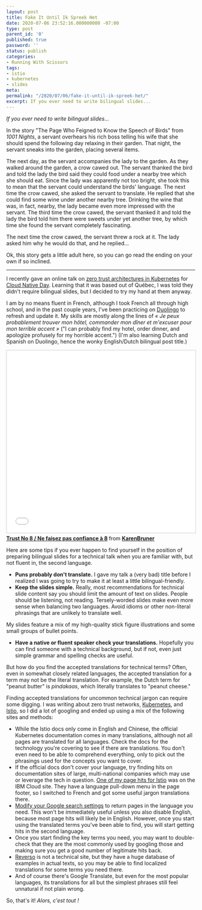 ```yaml
---
layout: post
title: Fake It Until Ik Spreek Het
date: 2020-07-06 23:52:16.000000000 -07:00
type: post
parent_id: '0'
published: true
password: ''
status: publish
categories:
- Running With Scissors
tags:
- istio
- kubernetes
- slides
meta:
permalink: "/2020/07/06/fake-it-until-ik-spreek-het/"
excerpt: If you ever need to write bilingual slides...
---
```


_If you ever need to write bilingual slides..._

In the story "The Page Who Feigned to Know the Speech of Birds" from _1001 Nights_, a servant overhears his rich boss telling his wife that she should spend the following day relaxing in their garden. That night, the servant sneaks into the garden, placing several items.

The next day, as the servant accompanies the lady to the garden. As they walked around the garden, a crow cawed out. The servant thanked the bird and told the lady the bird said they could food under a nearby tree which she should eat. Since the lady was apparently not too bright, she took this to mean that the servant could understand the birds' language. The next time the crow cawed, she asked the servant to translate. He replied that she could find some wine under another nearby tree. Drinking the wine that was, in fact, nearby, the lady became even more impressed with the servant. The third time the crow cawed, the servant thanked it and told the lady the bird told him there were sweets under yet another tree, by which time she found the servant completely fascinating.

The next time the crow cawed, the servant threw a rock at it. The lady asked him why he would do that, and he replied...

Ok, this story gets a little adult here, so you can go read the ending on your own if so inclined.

* * *

I recently gave an online talk on [zero trust architectures in Kubernetes](https://www.cloudnativeday.ca/en/program/#Bruner) for [Cloud Native Day](https://www.cloudnativeday.ca/en/). Learning that it was based out of Québec, I was told they didn't require bilingual slides, but I decided to try my hand at them anyway.

I am by no means fluent in French, although I took French all through high school, and in the past couple years, I've been practicing on [Duolingo](http://www.duolingo.com/) to refresh and update it. My skills are mostly along the lines of _« Je peux probablement trouver mon hôtel, commander mon dîner et m'excuser pour mon terrible accent »_ ("I can probably find my hotel, order dinner, and apologize profusely for my horrible accent.") (I'm also learning Dutch and Spanish on Duolingo, hence the wonky English/Dutch bilingual post title.)


<iframe src="//www.slideshare.net/slideshow/embed_code/key/oclNPr1nvKKa91" width="595" height="485" frameborder="0" marginwidth="0" marginheight="0" scrolling="no" style="border:1px solid #CCC; border-width:1px; margin-bottom:5px; max-width: 100%;" allowfullscreen> </iframe> <div style="margin-bottom:5px"> <strong> <a href="//www.slideshare.net/KarenBruner/trust-no-8-ne-faisez-pas-confiance-8" title="Trust No 8 / Ne faisez pas confiance à 8" target="_blank">Trust No 8 / Ne faisez pas confiance à 8</a> </strong> from <strong><a href="//www.slideshare.net/KarenBruner" target="_blank">KarenBruner</a></strong> </div>

Here are some tips if you ever happen to find yourself in the position of preparing bilingual slides for a technical talk when you are familiar with, but not fluent in, the second language.

* **Puns probably don't translate.** I gave my talk a (very bad) title before I realized I was going to try to make it at least a little bilingual-friendly.
* **Keep the slides simple.** Really, most recommendations for technical slide content say you should limit the amount of text on slides. People should be listening, not reading. Tersely-worded slides make even more sense when balancing two languages. Avoid idioms or other non-literal phrasings that are unlikely to translate well.

My slides feature a mix of my high-quality stick figure illustrations and some small groups of bullet points.

* **Have a native or fluent speaker check your translations.** Hopefully you can find someone with a technical background, but if not, even just simple grammar and spelling checks are useful.

But how do you find the accepted translations for technical terms? Often, even in somewhat closely related languages, the accepted translation for a term may not be the literal translation. For example, the Dutch term for "peanut butter" is _pindakaas_, which literally translates to "peanut cheese."

Finding accepted translations for uncommon technical jargon can require some digging. I was writing about zero trust networks, [Kubernetes](https://kubernetes.io/), and [Istio](https://istio.io/), so I did a lot of googling and ended up using a mix of the following sites and methods:

* While the Istio docs only come in English and Chinese, the official Kubernetes documentation comes in many translations, although not all pages are translated for all languages. Check the docs for the technology you're covering to see if there are translations. You don't even need to be able to comprehend everything, only to pick out the phrasings used for the concepts you want to cover.
* If the official docs don't cover your language, try finding hits on documentation sites of large, multi-national companies which may use or leverage the tech in question. [One of my page hits for Istio](https://www.ibm.com/cloud/istio) was on the IBM Cloud site. They have a language pull-down menu in the page footer, so I switched to French and got some useful jargon translations there.
* [Modify your Google search settings](https://support.google.com/websearch/answer/3333234) to return pages in the language you need. This won't be immediately useful unless you also disable English, because most page hits will likely be in English. However, once you start using the translated terms you've been able to find, you will start getting hits in the second language.
* Once you start finding the key terms you need, you may want to double-check that they are the most commonly used by googling those and making sure you get a good number of legitimate hits back.
* [Reverso](https://reverso.net/) is not a technical site, but they have a huge database of examples in actual texts, so you may be able to find localized translations for some terms you need there.
* And of course there's Google Translate, but even for the most popular languages, its translations for all but the simplest phrases still feel unnatural if not plain wrong.

So, that's it! _Alors, c'est tout !_

